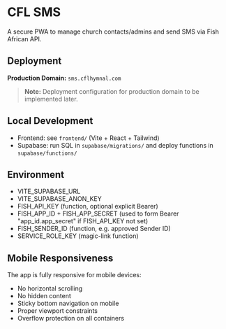 # CFL SMS

A secure PWA to manage church contacts/admins and send SMS via Fish African API.

## Deployment

**Production Domain:** `sms.cflhymnal.com`

> **Note:** Deployment configuration for production domain to be implemented later.

## Local Development
- Frontend: see `frontend/` (Vite + React + Tailwind)
- Supabase: run SQL in `supabase/migrations/` and deploy functions in `supabase/functions/`

## Environment
- VITE_SUPABASE_URL
- VITE_SUPABASE_ANON_KEY
- FISH_API_KEY (function, optional explicit Bearer)
- FISH_APP_ID + FISH_APP_SECRET (used to form Bearer "app_id.app_secret" if FISH_API_KEY not set)
- FISH_SENDER_ID (function, e.g. approved Sender ID)
- SERVICE_ROLE_KEY (magic-link function)

## Mobile Responsiveness

The app is fully responsive for mobile devices:
- No horizontal scrolling
- No hidden content
- Sticky bottom navigation on mobile
- Proper viewport constraints
- Overflow protection on all containers
